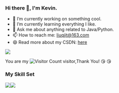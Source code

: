 

### Hi there 👋, I'm Kevin.

- 🔭 I’m currently working on something cool.
- 🌱 I’m currently learning everything I like.
- 💬 Ask me about anything related to Java/Python.
- 📫 How to reach me: [liuqjit@163.com](mailto:liuqjit@163.com)
- 😄 Read more about my CSDN: [here](https://blog.csdn.net/TracingOrigins)

<picture>
<source srcset="https://github-readme-stats.vercel.app/api?username=TracingOrigins&show_icons=true&theme=transparent&border_color=3d444db3&border_width=max(1px, 0.0625rem)" media="(prefers-color-scheme: dark)"/>
<source srcset="https://github-readme-stats.vercel.app/api?username=TracingOrigins&show_icons=true&theme=transparent&border_color=d1d9e0b3&border_width=max(1px, 0.0625rem)" media="(prefers-color-scheme: light), (prefers-color-scheme: no-preference)"/>
<img src="https://github-readme-stats.vercel.app/api?username=TracingOrigins&show_icons=true&theme=transparent"/>
</picture>

You are my ![Visitor Count](https://profile-counter.glitch.me/TracingOrigins/count.svg) visitor,Thank You! :kissing_heart: :kissing_heart:

### My Skill Set

![](https://img.shields.io/badge/Java-ED8B00?style=for-the-badge&logo=openjdk&logoColor=white)![](https://img.shields.io/badge/Python-3776AB?style=for-the-badge&logo=python&logoColor=white)

